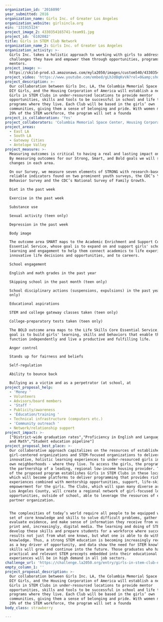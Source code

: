 ```yaml
---
organization_id: '2016090'
year_submitted: 2016
organization_name: Girls Inc. of Greater Los Angeles
organization_website: girlsincla.org
ein: '131915124'
project_image_2: 4330354165741-team91.jpg
project_id: '6102082'
title: Girls in STEM Club Network
organization_name_2: Girls Inc. of Greater Los Angeles
organization_activity: >-
  Girls Inc. takes a holistic approach to working with girls to address the
  challenges they have and empower them through opportunities, programs and
  mentors.
project_image: >-
  https://skild-prod.s3.amazonaws.com/myla2050/images/custom540/4330354165741-team91.jpg
project_video: 'https://www.youtube.com/embed/gLhJdBqKvVA?rel=0&amp;showinfo=0'
project_description: >-
  Our collaboration between Girls Inc. LA, the Columbia Memorial Space Center,
  DIY Girls, and the Housing Corporation of America will establish a network of
  Girls in STEM Clubs in under-resourced locations to provide mentor
  opportunities, skills and tools to be successful in school and life through
  programs where they live. Each Club will be based in the girls’ own
  communities, giving them a sense of belonging and pride. With women making up
  29% of the STEM workforce, the program will set a founda
project_is_collaboration: 'Yes'
project_collaborators: 'Columbia Memorial Space Center, Housing Corporation of America, DIY girls'
project_areas:
  - East LA
  - South LA
  - Gateway Cities
  - Antelope Valley
project_measure: >-
  Measuring outcomes is critical to having a real and lasting impact on girls.
  By measuring outcomes for our Strong, Smart, and Bold goals we will see the
  changes in each area.

  On our Survey, we measure seven elements of STRONG with research-based,
  reliable indicators found on two prominent youth surveys, the CDC’s Youth Risk
  Behavior Survey and the CDC’s National Survey of Family Growth. 

  Diet in the past week

  Exercise in the past week

  Substance use

  Sexual activity (teen only)

  Depression in the past week

  Body image

  The outcome area SMART maps to the Academic Enrichment and Support Core
  Essential Service, whose goal is to expand on and support girls' school-based
  learning and engagement to help them connect academics to life experiences, to
  innovative life decisions and opportunities, and to careers.

  School engagement

  English and math grades in the past year

  Skipping school in the past month (teen only)

  School disciplinary actions (suspensions, expulsions) in the past year (teen
  only)

  Educational aspirations

  STEM and college gateway classes taken (teen only)

  College-preparatory tests taken (teen only)

  The BOLD outcome area maps to the Life Skills Core Essential Service, whose
  goal is to build girls' learning, skills and behaviors that enable them to
  function independently and live a productive and fulfilling life.

  Anger control

  Stands up for fairness and beliefs

  Self-regulation

  Ability to bounce back 

  Bullying as a victim and as a perpetrator (at school, at
project_proposal_help:
  - 'Money '
  - Volunteers
  - Advisors/board members
  - 'Staff '
  - Publicity/awareness
  - 'Education/training '
  - Technical infrastructure (computers etc.)
  - 'Community outreach '
  - Network/relationship support
project_impact: >-
  ["District-wide graduation rates","Proficiency in English and Language Arts
  and Math","Student education pipeline"]
project_proposal_best_place: >-
  Our collaborative approach capitalizes on the resources of established
  girl-centered organizations and STEM-focused organizations to deliver
  innovative, holistic learning experiences to under-resourced girls in their
  own neighborhoods - where they live. To access the girls, the program enlists
  the partnership of a leading, regional low-income housing provider. The heart
  of the proposed program establishes Girls in STEM Clubs in these locations,
  which will become platforms to deliver programming that provides rich STEM
  experiences combined with mentorship opportunities, support, life-skills and
  empowerment for the girls. The Clubs, which will span many diverse areas of
  Los Angeles County, will create a regional network of girl-focused learning
  opportunities, outside of school, able to leverage the resources of each
  partner organization.


  The complexities of today’s world require all people to be equipped with a new
  set of core knowledge and skills to solve difficult problems, gather and
  evaluate evidence, and make sense of information they receive from varied
  print and, increasingly, digital media. The learning and doing of STEM helps
  develop these skills and prepare students for a workforce where success
  results not just from what one knows, but what one is able to do with that
  knowledge. Thus, a strong STEM education is becoming increasingly recognized
  as a key driver of opportunity, and data show the need for STEM knowledge and
  skills will grow and continue into the future. Those graduates who have
  practical and relevant STEM precepts embedded into their educational
  experiences will be in high demand in all job sectors.
challenge_url: 'https://challenge.la2050.org/entry/girls-in-stem-club-network'
empty_column_1: ''
project_proposal_description: >-
  Our collaboration between Girls Inc. LA, the Columbia Memorial Space Center,
  DIY Girls, and the Housing Corporation of America will establish a network of
  Girls in STEM Clubs in under-resourced locations to provide mentor
  opportunities, skills and tools to be successful in school and life through
  programs where they live. Each Club will be based in the girls’ own
  communities, giving them a sense of belonging and pride. With women making up
  29% of the STEM workforce, the program will set a founda
body_class: strawberry

---
```

